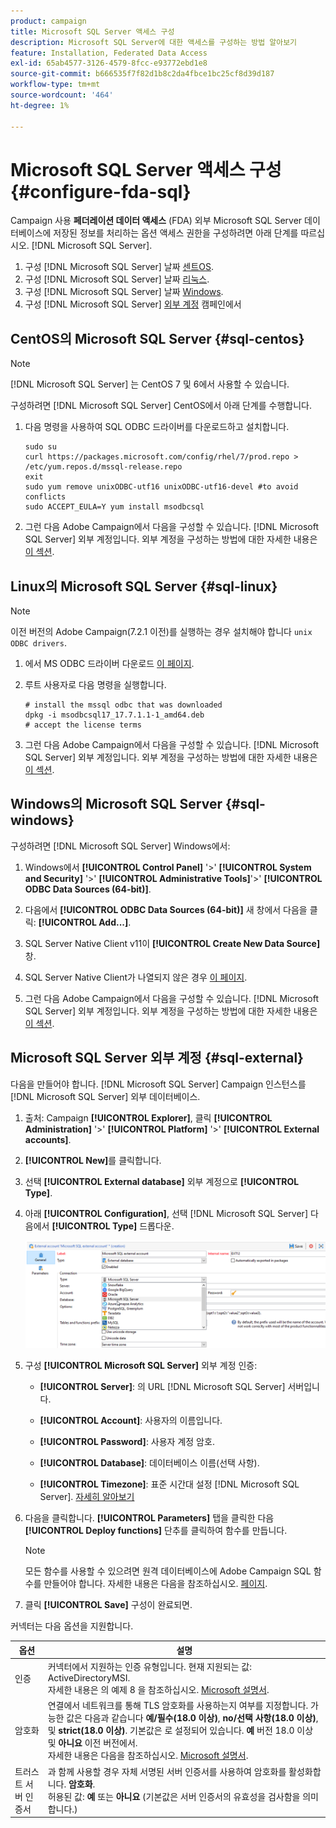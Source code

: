 ```yaml
---
product: campaign
title: Microsoft SQL Server 액세스 구성
description: Microsoft SQL Server에 대한 액세스를 구성하는 방법 알아보기
feature: Installation, Federated Data Access
exl-id: 65ab4577-3126-4579-8fcc-e93772ebd1e8
source-git-commit: b666535f7f82d1b8c2da4fbce1bc25cf8d39d187
workflow-type: tm+mt
source-wordcount: '464'
ht-degree: 1%

---
```


# Microsoft SQL Server 액세스 구성 {#configure-fda-sql}



Campaign 사용 **페더레이션 데이터 액세스** (FDA) 외부 Microsoft SQL Server 데이터베이스에 저장된 정보를 처리하는 옵션 액세스 권한을 구성하려면 아래 단계를 따르십시오. [!DNL Microsoft SQL Server].

1. 구성 [!DNL Microsoft SQL Server] 날짜 [센트OS](#sql-centos).
1. 구성 [!DNL Microsoft SQL Server] 날짜 [리눅스](#sql-linux).
1. 구성 [!DNL Microsoft SQL Server] 날짜 [Windows](#sql-windows).
1. 구성 [!DNL Microsoft SQL Server] [외부 계정](#sql-external) 캠페인에서

## CentOS의 Microsoft SQL Server {#sql-centos}

>[!NOTE]
>
> [!DNL Microsoft SQL Server] 는 CentOS 7 및 6에서 사용할 수 있습니다.

구성하려면 [!DNL Microsoft SQL Server] CentOS에서 아래 단계를 수행합니다.

1. 다음 명령을 사용하여 SQL ODBC 드라이버를 다운로드하고 설치합니다.

   ```
   sudo su
   curl https://packages.microsoft.com/config/rhel/7/prod.repo > /etc/yum.repos.d/mssql-release.repo
   exit
   sudo yum remove unixODBC-utf16 unixODBC-utf16-devel #to avoid conflicts
   sudo ACCEPT_EULA=Y yum install msodbcsql
   ```

1. 그런 다음 Adobe Campaign에서 다음을 구성할 수 있습니다. [!DNL Microsoft SQL Server] 외부 계정입니다. 외부 계정을 구성하는 방법에 대한 자세한 내용은 [이 섹션](#sql-external).

## Linux의 Microsoft SQL Server {#sql-linux}

>[!NOTE]
>
> 이전 버전의 Adobe Campaign(7.2.1 이전)를 실행하는 경우 설치해야 합니다 `unix ODBC drivers`.

1. 에서 MS ODBC 드라이버 다운로드 [이 페이지](https://packages.microsoft.com/ubuntu/16.04/prod/pool/main/m/msodbcsql17/).

1. 루트 사용자로 다음 명령을 실행합니다.

   ```
   # install the mssql odbc that was downloaded
   dpkg -i msodbcsql17_17.7.1.1-1_amd64.deb
   # accept the license terms
   ```

1. 그런 다음 Adobe Campaign에서 다음을 구성할 수 있습니다. [!DNL Microsoft SQL Server] 외부 계정입니다. 외부 계정을 구성하는 방법에 대한 자세한 내용은 [이 섹션](#sql-external).

## Windows의 Microsoft SQL Server {#sql-windows}

구성하려면 [!DNL Microsoft SQL Server] Windows에서:

1. Windows에서 **[!UICONTROL Control Panel]** &#39;>&#39; **[!UICONTROL System and Security]** &#39;>&#39; **[!UICONTROL Administrative Tools]**&#39;>&#39; **[!UICONTROL ODBC Data Sources (64-bit)]**.

1. 다음에서 **[!UICONTROL ODBC Data Sources (64-bit)]** 새 창에서 다음을 클릭: **[!UICONTROL Add...]**.

1. SQL Server Native Client v11이 **[!UICONTROL Create New Data Source]** 창.

1. SQL Server Native Client가 나열되지 않은 경우 [이 페이지](https://www.microsoft.com/en-my/download/details.aspx?id=36434).

1. 그런 다음 Adobe Campaign에서 다음을 구성할 수 있습니다. [!DNL Microsoft SQL Server] 외부 계정입니다. 외부 계정을 구성하는 방법에 대한 자세한 내용은 [이 섹션](#sql-external).

## Microsoft SQL Server 외부 계정 {#sql-external}

다음을 만들어야 합니다. [!DNL Microsoft SQL Server] Campaign 인스턴스를 [!DNL Microsoft SQL Server] 외부 데이터베이스.

1. 출처: Campaign **[!UICONTROL Explorer]**, 클릭 **[!UICONTROL Administration]** &#39;>&#39; **[!UICONTROL Platform]** &#39;>&#39; **[!UICONTROL External accounts]**.

1. **[!UICONTROL New]**&#x200B;를 클릭합니다.

1. 선택 **[!UICONTROL External database]** 외부 계정으로 **[!UICONTROL Type]**.

1. 아래 **[!UICONTROL Configuration]**, 선택 [!DNL Microsoft SQL Server] 다음에서 **[!UICONTROL Type]** 드롭다운.

   ![](assets/sql.png)

1. 구성 **[!UICONTROL Microsoft SQL Server]** 외부 계정 인증:

   * **[!UICONTROL Server]**: 의 URL [!DNL Microsoft SQL Server] 서버입니다.

   * **[!UICONTROL Account]**: 사용자의 이름입니다.

   * **[!UICONTROL Password]**: 사용자 계정 암호.

   * **[!UICONTROL Database]**: 데이터베이스 이름(선택 사항).

   * **[!UICONTROL Timezone]**: 표준 시간대 설정 [!DNL Microsoft SQL Server]. [자세히 알아보기](https://docs.microsoft.com/en-us/sql/t-sql/functions/current-timezone-transact-sql?view=sql-server-ver15)

1. 다음을 클릭합니다. **[!UICONTROL Parameters]** 탭을 클릭한 다음 **[!UICONTROL Deploy functions]** 단추를 클릭하여 함수를 만듭니다.

   >[!NOTE]
   >
   >모든 함수를 사용할 수 있으려면 원격 데이터베이스에 Adobe Campaign SQL 함수를 만들어야 합니다. 자세한 내용은 다음을 참조하십시오. [페이지](../../configuration/using/adding-additional-sql-functions.md).

1. 클릭 **[!UICONTROL Save]** 구성이 완료되면.

커넥터는 다음 옵션을 지원합니다.

| 옵션 | 설명 |
|---|---|
| 인증 | 커넥터에서 지원하는 인증 유형입니다. 현재 지원되는 값: ActiveDirectoryMSI. <br> 자세한 내용은 의 예제 8 을 참조하십시오. [Microsoft 설명서](https://docs.microsoft.com/en-us/sql/connect/odbc/using-azure-active-directory?view=sql-server-ver15#example-connection-strings). |
| 암호화 | 연결에서 네트워크를 통해 TLS 암호화를 사용하는지 여부를 지정합니다. 가능한 값은 다음과 같습니다 **예/필수(18.0 이상)**, **no/선택 사항(18.0 이상)**, 및 **strict(18.0 이상)**. 기본값은 로 설정되어 있습니다. **예** 버전 18.0 이상 및 **아니요** 이전 버전에서. <br>자세한 내용은 다음을 참조하십시오. [Microsoft 설명서](https://docs.microsoft.com/en-us/sql/connect/odbc/dsn-connection-string-attribute?view=azure-sqldw-latest#encrypt). |
| 트러스트 서버 인증서 | 과 함께 사용할 경우 자체 서명된 서버 인증서를 사용하여 암호화를 활성화합니다. **암호화**. <br>허용된 값: **예** 또는 **아니요** (기본값은 서버 인증서의 유효성을 검사함을 의미합니다.) |
